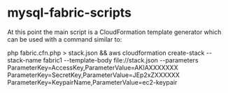 mysql-fabric-scripts
====================

At this point the main script is a CloudFormation template generator which can be used with a command similar to:

php fabric.cfn.php  > stack.json && aws cloudformation create-stack --stack-name fabric1 --template-body file://stack.json  --parameters ParameterKey=AccessKey,ParameterValue=AKIAXXXXXXX ParameterKey=SecretKey,ParameterValue=JEp2xZXXXXXX ParameterKey=KeypairName,ParameterValue=ec2-keypair


